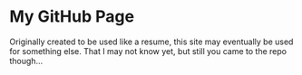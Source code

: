 # My GitHub Page

Originally created to be used like a resume, this site may eventually be
used for something else. That I may not know yet, but still you came to
the repo though...